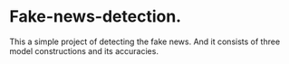 # Fake-news-detection.
This a simple project of detecting the fake news.
And it consists of three model constructions and its accuracies.
